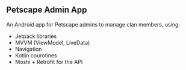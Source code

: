 ## Petscape Admin App  
An Android app for Petscape admins to manage clan members, using:
* Jetpack libraries
* MVVM (ViewModel, LiveData)
* Navigation
* Kotlin courotines
* Moshi + Retrofit for the API

